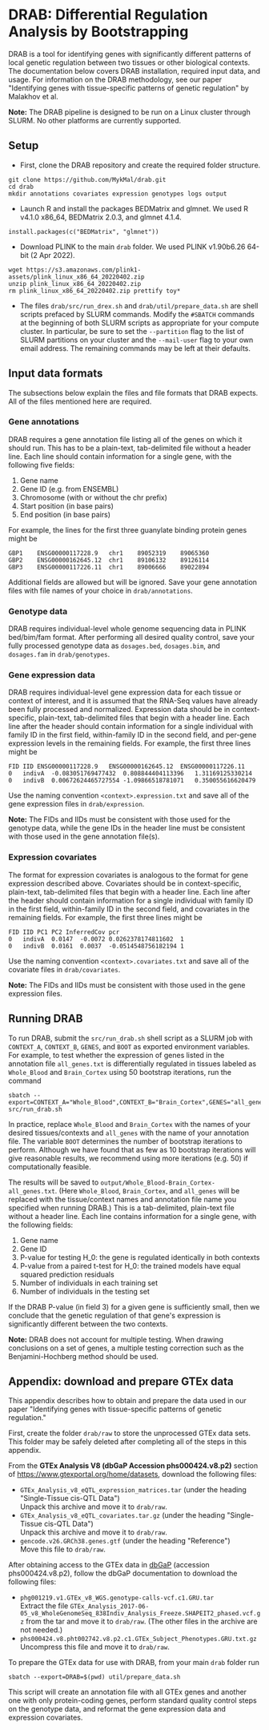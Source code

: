 # DRAB: Differential Regulation Analysis by Bootstrapping

DRAB is a tool for identifying genes with significantly different patterns of local genetic regulation between two tissues or other biological contexts. The documentation below covers DRAB installation, required input data, and usage. For information on the DRAB methodology, see our paper "Identifying genes with tissue-specific patterns of genetic regulation" by Malakhov et al.

**Note:** The DRAB pipeline is designed to be run on a Linux cluster through SLURM. No other platforms are currently supported.

## Setup

* First, clone the DRAB repository and create the required folder structure.
```
git clone https://github.com/MykMal/drab.git
cd drab
mkdir annotations covariates expression genotypes logs output
```
* Launch R and install the packages BEDMatrix and glmnet. We used R v4.1.0 x86_64, BEDMatrix 2.0.3, and glmnet 4.1.4.
```
install.packages(c("BEDMatrix", "glmnet"))
```
* Download PLINK to the main `drab` folder. We used PLINK v1.90b6.26 64-bit (2 Apr 2022).
```
wget https://s3.amazonaws.com/plink1-assets/plink_linux_x86_64_20220402.zip
unzip plink_linux_x86_64_20220402.zip
rm plink_linux_x86_64_20220402.zip prettify toy*
```
* The files `drab/src/run_drex.sh` and `drab/util/prepare_data.sh` are shell scripts prefaced by SLURM commands. Modify the `#SBATCH` commands at the beginning of both SLURM scripts as appropriate for your compute cluster. In particular, be sure to set the `--partition` flag to the list of SLURM partitions on your cluster and the `--mail-user` flag to your own email address. The remaining commands may be left at their defaults.

## Input data formats

The subsections below explain the files and file formats that DRAB expects. All of the files mentioned here are required.

### Gene annotations

DRAB requires a gene annotation file listing all of the genes on which it should run. This has to be a plain-text, tab-delimited file without a header line. Each line should contain information for a single gene, with the following five fields:

1. Gene name
2. Gene ID (e.g. from ENSEMBL)
3. Chromosome (with or without the chr prefix)
4. Start position (in base pairs)
5. End position (in base pairs)

For example, the lines for the first three guanylate binding protein genes might be
```
GBP1	ENSG00000117228.9	chr1	89052319	89065360
GBP2	ENSG00000162645.12	chr1	89106132	89126114
GBP3	ENSG00000117226.11	chr1	89006666	89022894
```
Additional fields are allowed but will be ignored. Save your gene annotation files with file names of your choice in `drab/annotations`.

### Genotype data

DRAB requires individual-level whole genome sequencing data in PLINK bed/bim/fam format. After performing all desired quality control, save your fully processed genotype data as `dosages.bed`, `dosages.bim`, and `dosages.fam` in `drab/genotypes`.

### Gene expression data

DRAB requires individual-level gene expression data for each tissue or context of interest, and it is assumed that the RNA-Seq values have already been fully processed and normalized. Expression data should be in context-specific, plain-text, tab-delimited files that begin with a header line. Each line after the header should contain information for a single individual with family ID in the first field, within-family ID in the second field, and per-gene expression levels in the remaining fields. For example, the first three lines might be
```
FID	IID	ENSG00000117228.9	ENSG00000162645.12	ENSG00000117226.11
0	indivA	-0.083051769477432	0.808844404113396	1.31169125330214
0	indivB	0.00672624465727554	-1.09866518781071	0.350055616620479
```
Use the naming convention `<context>.expression.txt` and save all of the gene expression files in `drab/expression`.

**Note:** The FIDs and IIDs must be consistent with those used for the genotype data, while the gene IDs in the header line must be consistent with those used in the gene annotation file(s).

### Expression covariates

The format for expression covariates is analogous to the format for gene expression described above. Covariates should be in context-specific, plain-text, tab-delimited files that begin with a header line. Each line after the header should contain information for a single individual with family ID in the first field, within-family ID in the second field, and covariates in the remaining fields. For example, the first three lines might be
```
FID	IID	PC1	PC2	InferredCov	pcr
0	indivA	0.0147	-0.0072	0.0262378174811602	1
0	indivB	0.0161	0.0037	-0.0514548756182194	1
```
Use the naming convention `<context>.covariates.txt` and save all of the covariate files in `drab/covariates`.

**Note:** The FIDs and IIDs must be consistent with those used in the gene expression files.

## Running DRAB

To run DRAB, submit the `src/run_drab.sh` shell script as a SLURM job with `CONTEXT_A`, `CONTEXT_B`, `GENES`, and `BOOT` as exported environment variables. For example, to test whether the expression of genes listed in the annotation file `all_genes.txt` is differentially regulated in tissues labeled as `Whole_Blood` and `Brain_Cortex` using 50 bootstrap iterations, run the command
```
sbatch --export=CONTEXT_A="Whole_Blood",CONTEXT_B="Brain_Cortex",GENES="all_genes",BOOT="50",DRAB=$(pwd) src/run_drab.sh
```
In practice, replace `Whole_Blood` and `Brain_Cortex` with the names of your desired tissues/contexts and `all_genes` with the name of your annotation file. The variable `BOOT` determines the number of bootstrap iterations to perform. Although we have found that as few as 10 bootstrap iterations will give reasonable results, we recommend using more iterations (e.g. 50) if computationally feasible.

The results will be saved to `output/Whole_Blood-Brain_Cortex-all_genes.txt`. (Here `Whole_Blood`, `Brain_Cortex`, and `all_genes` will be replaced with the tissue/context names and annotation file name you specified when running DRAB.) This is a tab-delimited, plain-text file without a header line. Each line contains information for a single gene, with the following fields:

1. Gene name
2. Gene ID
3. P-value for testing H_0: the gene is regulated identically in both contexts
4. P-value from a paired t-test for H_0: the trained models have equal squared prediction residuals
5. Number of individuals in each training set
6. Number of individuals in the testing set

If the DRAB P-value (in field 3) for a given gene is sufficiently small, then we conclude that the genetic regulation of that gene's expression is significantly different between the two contexts.

**Note:** DRAB does not account for multiple testing. When drawing conclusions on a set of genes, a multiple testing correction such as the Benjamini-Hochberg method should be used.

## Appendix: download and prepare GTEx data

This appendix describes how to obtain and prepare the data used in our paper "Identifying genes with tissue-specific patterns of genetic regulation."

First, create the folder `drab/raw` to store the unprocessed GTEx data sets. This folder may be safely deleted after completing all of the steps in this appendix.

From the **GTEx Analysis V8 (dbGaP Accession phs000424.v8.p2)** section of https://www.gtexportal.org/home/datasets, download the following files:

* `GTEx_Analysis_v8_eQTL_expression_matrices.tar` (under the heading "Single-Tissue cis-QTL Data")  
Unpack this archive and move it to `drab/raw`.
* `GTEx_Analysis_v8_eQTL_covariates.tar.gz` (under the heading "Single-Tissue cis-QTL Data")  
Unpack this archive and move it to `drab/raw`.
* `gencode.v26.GRCh38.genes.gtf` (under the heading "Reference")  
Move this file to `drab/raw`.

After obtaining access to the GTEx data in [dbGaP](https://www.ncbi.nlm.nih.gov/gap/) (accession phs000424.v8.p2), follow the dbGaP documentation to download the following files:

* `phg001219.v1.GTEx_v8_WGS.genotype-calls-vcf.c1.GRU.tar`  
Extract the file `GTEx_Analysis_2017-06-05_v8_WholeGenomeSeq_838Indiv_Analysis_Freeze.SHAPEIT2_phased.vcf.gz` from the tar and move it to `drab/raw`. (The other files in the archive are not needed.)
* `phs000424.v8.pht002742.v8.p2.c1.GTEx_Subject_Phenotypes.GRU.txt.gz`  
Uncompress this file and move it to `drab/raw`.

To prepare the GTEx data for use with DRAB, from your main `drab` folder run
```
sbatch --export=DRAB=$(pwd) util/prepare_data.sh
```
This script will create an annotation file with all GTEx genes and another one with only protein-coding genes, perform standard quality control steps on the genotype data, and reformat the gene expression data and expression covariates.

